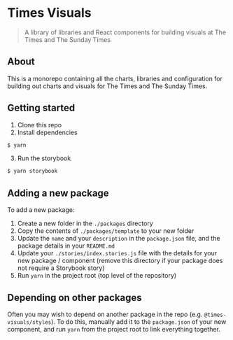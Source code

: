 # Times Visuals

> A library of libraries and React components for building visuals at The Times
> and The Sunday Times

## About

This is a monorepo containing all the charts, libraries and configuration for
building out charts and visuals for The Times and The Sunday Times.

## Getting started

1. Clone this repo
2. Install dependencies

```bash
$ yarn
```

3. Run the storybook

```bash
$ yarn storybook
```

## Adding a new package

To add a new package:

1. Create a new folder in the `./packages` directory
2. Copy the contents of `./packages/template` to your new folder
3. Update the `name` and your `description` in the `package.json` file, and the
   package details in your `README.md`
4. Update your `./stories/index.stories.js` file with the details for your new
   package / component (remove this directory if your package does not require a
   Storybook story)
5. Run `yarn` in the project root (top level of the repository)

## Depending on other packages

Often you may wish to depend on another package in the repo (e.g.
`@times-visuals/styles`). To do this, manually add it to the `package.json` of
your new component, and run `yarn` from the project root to link everything
together.
